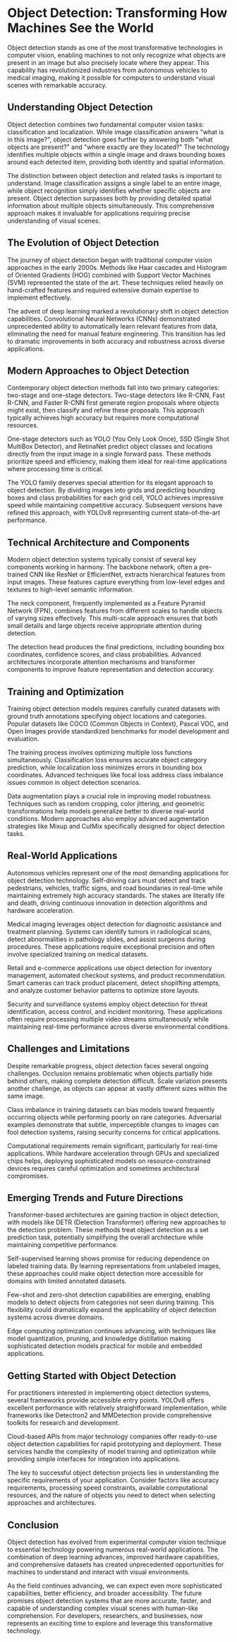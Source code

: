 # Object Detection: Transforming How Machines See the World

Object detection stands as one of the most transformative technologies in computer vision, enabling machines to not only recognize what objects are present in an image but also precisely locate where they appear. This capability has revolutionized industries from autonomous vehicles to medical imaging, making it possible for computers to understand visual scenes with remarkable accuracy.

## Understanding Object Detection

Object detection combines two fundamental computer vision tasks: classification and localization. While image classification answers "what is in this image?", object detection goes further by answering both "what objects are present?" and "where exactly are they located?" The technology identifies multiple objects within a single image and draws bounding boxes around each detected item, providing both identity and spatial information.

The distinction between object detection and related tasks is important to understand. Image classification assigns a single label to an entire image, while object recognition simply identifies whether specific objects are present. Object detection surpasses both by providing detailed spatial information about multiple objects simultaneously. This comprehensive approach makes it invaluable for applications requiring precise understanding of visual scenes.

## The Evolution of Object Detection

The journey of object detection began with traditional computer vision approaches in the early 2000s. Methods like Haar cascades and Histogram of Oriented Gradients (HOG) combined with Support Vector Machines (SVM) represented the state of the art. These techniques relied heavily on hand-crafted features and required extensive domain expertise to implement effectively.

The advent of deep learning marked a revolutionary shift in object detection capabilities. Convolutional Neural Networks (CNNs) demonstrated unprecedented ability to automatically learn relevant features from data, eliminating the need for manual feature engineering. This transition has led to dramatic improvements in both accuracy and robustness across diverse applications.

## Modern Approaches to Object Detection

Contemporary object detection methods fall into two primary categories: two-stage and one-stage detectors. Two-stage detectors like R-CNN, Fast R-CNN, and Faster R-CNN first generate region proposals where objects might exist, then classify and refine these proposals. This approach typically achieves high accuracy but requires more computational resources.

One-stage detectors such as YOLO (You Only Look Once), SSD (Single Shot MultiBox Detector), and RetinaNet predict object classes and locations directly from the input image in a single forward pass. These methods prioritize speed and efficiency, making them ideal for real-time applications where processing time is critical.

The YOLO family deserves special attention for its elegant approach to object detection. By dividing images into grids and predicting bounding boxes and class probabilities for each grid cell, YOLO achieves impressive speed while maintaining competitive accuracy. Subsequent versions have refined this approach, with YOLOv8 representing current state-of-the-art performance.

## Technical Architecture and Components

Modern object detection systems typically consist of several key components working in harmony. The backbone network, often a pre-trained CNN like ResNet or EfficientNet, extracts hierarchical features from input images. These features capture everything from low-level edges and textures to high-level semantic information.

The neck component, frequently implemented as a Feature Pyramid Network (FPN), combines features from different scales to handle objects of varying sizes effectively. This multi-scale approach ensures that both small details and large objects receive appropriate attention during detection.

The detection head produces the final predictions, including bounding box coordinates, confidence scores, and class probabilities. Advanced architectures incorporate attention mechanisms and transformer components to improve feature representation and detection accuracy.

## Training and Optimization

Training object detection models requires carefully curated datasets with ground truth annotations specifying object locations and categories. Popular datasets like COCO (Common Objects in Context), Pascal VOC, and Open Images provide standardized benchmarks for model development and evaluation.

The training process involves optimizing multiple loss functions simultaneously. Classification loss ensures accurate object category prediction, while localization loss minimizes errors in bounding box coordinates. Advanced techniques like focal loss address class imbalance issues common in object detection scenarios.

Data augmentation plays a crucial role in improving model robustness. Techniques such as random cropping, color jittering, and geometric transformations help models generalize better to diverse real-world conditions. Modern approaches also employ advanced augmentation strategies like Mixup and CutMix specifically designed for object detection tasks.

## Real-World Applications

Autonomous vehicles represent one of the most demanding applications for object detection technology. Self-driving cars must detect and track pedestrians, vehicles, traffic signs, and road boundaries in real-time while maintaining extremely high accuracy standards. The stakes are literally life and death, driving continuous innovation in detection algorithms and hardware acceleration.

Medical imaging leverages object detection for diagnostic assistance and treatment planning. Systems can identify tumors in radiological scans, detect abnormalities in pathology slides, and assist surgeons during procedures. These applications require exceptional precision and often involve specialized training on medical datasets.

Retail and e-commerce applications use object detection for inventory management, automated checkout systems, and product recommendation. Smart cameras can track product placement, detect shoplifting attempts, and analyze customer behavior patterns to optimize store layouts.

Security and surveillance systems employ object detection for threat identification, access control, and incident monitoring. These applications often require processing multiple video streams simultaneously while maintaining real-time performance across diverse environmental conditions.

## Challenges and Limitations

Despite remarkable progress, object detection faces several ongoing challenges. Occlusion remains problematic when objects partially hide behind others, making complete detection difficult. Scale variation presents another challenge, as objects can appear at vastly different sizes within the same image.

Class imbalance in training datasets can bias models toward frequently occurring objects while performing poorly on rare categories. Adversarial examples demonstrate that subtle, imperceptible changes to images can fool detection systems, raising security concerns for critical applications.

Computational requirements remain significant, particularly for real-time applications. While hardware acceleration through GPUs and specialized chips helps, deploying sophisticated models on resource-constrained devices requires careful optimization and sometimes architectural compromises.

## Emerging Trends and Future Directions

Transformer-based architectures are gaining traction in object detection, with models like DETR (Detection Transformer) offering new approaches to the detection problem. These methods treat object detection as a set prediction task, potentially simplifying the overall architecture while maintaining competitive performance.

Self-supervised learning shows promise for reducing dependence on labeled training data. By learning representations from unlabeled images, these approaches could make object detection more accessible for domains with limited annotated datasets.

Few-shot and zero-shot detection capabilities are emerging, enabling models to detect objects from categories not seen during training. This flexibility could dramatically expand the applicability of object detection systems across diverse domains.

Edge computing optimization continues advancing, with techniques like model quantization, pruning, and knowledge distillation making sophisticated detection models practical for mobile and embedded applications.

## Getting Started with Object Detection

For practitioners interested in implementing object detection systems, several frameworks provide accessible entry points. YOLOv8 offers excellent performance with relatively straightforward implementation, while frameworks like Detectron2 and MMDetection provide comprehensive toolkits for research and development.

Cloud-based APIs from major technology companies offer ready-to-use object detection capabilities for rapid prototyping and deployment. These services handle the complexity of model training and optimization while providing simple interfaces for integration into applications.

The key to successful object detection projects lies in understanding the specific requirements of your application. Consider factors like accuracy requirements, processing speed constraints, available computational resources, and the nature of objects you need to detect when selecting approaches and architectures.

## Conclusion

Object detection has evolved from experimental computer vision technique to essential technology powering numerous real-world applications. The combination of deep learning advances, improved hardware capabilities, and comprehensive datasets has created unprecedented opportunities for machines to understand and interact with visual environments.

As the field continues advancing, we can expect even more sophisticated capabilities, better efficiency, and broader accessibility. The future promises object detection systems that are more accurate, faster, and capable of understanding complex visual scenes with human-like comprehension. For developers, researchers, and businesses, now represents an exciting time to explore and leverage this transformative technology.
